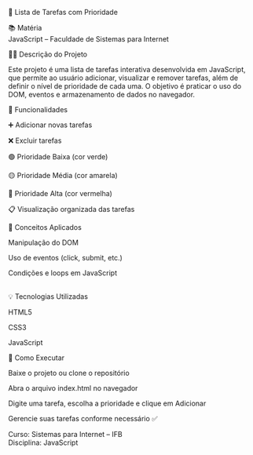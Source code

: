 📝 Lista de Tarefas com Prioridade<br>

📚 Matéria<br>
JavaScript – Faculdade de Sistemas para Internet

👩‍💻 Descrição do Projeto

Este projeto é uma lista de tarefas interativa desenvolvida em JavaScript, que permite ao usuário adicionar, visualizar e remover tarefas, além de definir o nível de prioridade de cada uma.
O objetivo é praticar o uso do DOM, eventos e armazenamento de dados no navegador.

🚀 Funcionalidades

➕ Adicionar novas tarefas

❌ Excluir tarefas

🟢 Prioridade Baixa (cor verde)

🟡 Prioridade Média (cor amarela)

🔴 Prioridade Alta (cor vermelha)

📋 Visualização organizada das tarefas



🧠 Conceitos Aplicados


Manipulação do DOM

Uso de eventos (click, submit, etc.)

Condições e loops em JavaScript

<br>
💡 Tecnologias Utilizadas

HTML5

CSS3

JavaScript


📖 Como Executar


Baixe o projeto ou clone o repositório

Abra o arquivo index.html no navegador

Digite uma tarefa, escolha a prioridade e clique em Adicionar

Gerencie suas tarefas conforme necessário ✅


Curso: Sistemas para Internet – IFB<br>
Disciplina: JavaScript
